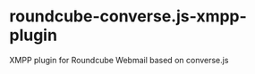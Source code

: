 roundcube-converse.js-xmpp-plugin
=================================

XMPP plugin for Roundcube Webmail based on converse.js
